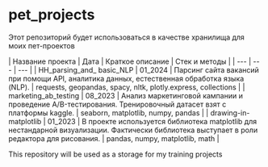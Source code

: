 # pet_projects
Этот репозиторий будет использоваться в качестве хранилища для моих пет-проектов

| Название проекта | Дата | Краткое описание | Стек и методы |
| --- | --- | --- |
| HH_parsing_and_ basic_NLP | 01_2024 | Парсинг сайта вакансий при помощи API, аналитика данных, естественная обработка языка (NLP).  | requests, geopandas, spacy, nltk, plotly.express, collections |
| marketing_ab_testing | 08_2023 | Анализ маркетинговой кампании и проведение A/B-тестирования. Тренировочный датасет взят с платформы kaggle. | seaborn, matplotlib, numpy, pandas |
| drawing-in-matplotlib | 01_2023 | В проекте используется библиотека matplotlib для нестандарной визуализации. Фактически библиотека выступает в роли редактора для рисования. | pandas, numpy, matplotlib, math |

This repository will be used as a storage for my training projects
